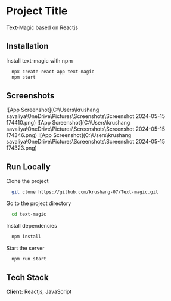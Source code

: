 # Project Title

Text-Magic based on Reactjs

## Installation

Install text-magic with npm

```bash
  npx create-react-app text-magic
  npm start
```

## Screenshots

![App Screenshot](C:\Users\krushang savaliya\OneDrive\Pictures\Screenshots\Screenshot 2024-05-15 174410.png)
![App Screenshot](C:\Users\krushang savaliya\OneDrive\Pictures\Screenshots\Screenshot 2024-05-15 174346.png)
![App Screenshot](C:\Users\krushang savaliya\OneDrive\Pictures\Screenshots\Screenshot 2024-05-15 174323.png)

## Run Locally

Clone the project

```bash
  git clone https://github.com/krushang-07/Text-magic.git
```

Go to the project directory

```bash
  cd text-magic
```

Install dependencies

```bash
  npm install
```

Start the server

```bash
  npm run start
```

## Tech Stack

**Client:** Reactjs, JavaScript
